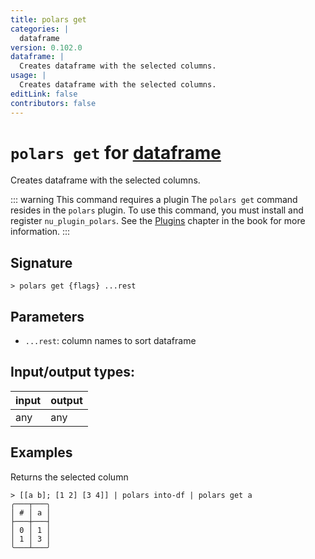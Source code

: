 ```yaml
---
title: polars get
categories: |
  dataframe
version: 0.102.0
dataframe: |
  Creates dataframe with the selected columns.
usage: |
  Creates dataframe with the selected columns.
editLink: false
contributors: false
---
```

<!-- This file is automatically generated. Please edit the command in https://github.com/nushell/nushell instead. -->

# `polars get` for [dataframe](/commands/categories/dataframe.md)

<div class='command-title'>Creates dataframe with the selected columns.</div>

::: warning This command requires a plugin
The `polars get` command resides in the `polars` plugin.
To use this command, you must install and register `nu_plugin_polars`.
See the [Plugins](/book/plugins.html) chapter in the book for more information.
:::


## Signature

```> polars get {flags} ...rest```

## Parameters

 -  `...rest`: column names to sort dataframe


## Input/output types:

| input | output |
| ----- | ------ |
| any   | any    |

## Examples

Returns the selected column
```nu
> [[a b]; [1 2] [3 4]] | polars into-df | polars get a
╭───┬───╮
│ # │ a │
├───┼───┤
│ 0 │ 1 │
│ 1 │ 3 │
╰───┴───╯

```

